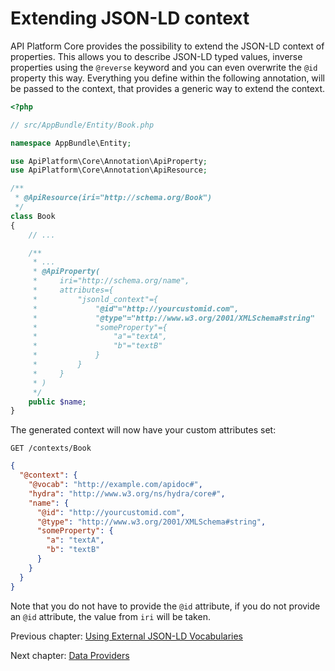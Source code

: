 # Extending JSON-LD context

API Platform Core provides the possibility to extend the JSON-LD context of properties. This allows you to describe JSON-LD 
typed values, inverse properties using the `@reverse` keyword and you can even overwrite the `@id` property this way. Everything you define
within the following annotation, will be passed to the context, that provides a generic way to extend the context.

```php
<?php

// src/AppBundle/Entity/Book.php

namespace AppBundle\Entity;

use ApiPlatform\Core\Annotation\ApiProperty;
use ApiPlatform\Core\Annotation\ApiResource;

/**
 * @ApiResource(iri="http://schema.org/Book")
 */
class Book
{
    // ...

    /**
     * ...
     * @ApiProperty(
     *     iri="http://schema.org/name", 
     *     attributes={
     *         "jsonld_context"={
     *             "@id"="http://yourcustomid.com",
     *             "@type"="http://www.w3.org/2001/XMLSchema#string"
     *             "someProperty"={
     *                 "a"="textA",
     *                 "b"="textB"
     *             }
     *         }
     *     }
     * )
     */
    public $name;
}
```

The generated context will now have your custom attributes set:

`GET /contexts/Book`

```json
{
  "@context": {
    "@vocab": "http://example.com/apidoc#",
    "hydra": "http://www.w3.org/ns/hydra/core#",
    "name": {
      "@id": "http://yourcustomid.com",
      "@type": "http://www.w3.org/2001/XMLSchema#string",
      "someProperty": {
        "a": "textA",
        "b": "textB"
      }
    }
  }
}
```

Note that you do not have to provide the `@id` attribute, if you do not provide an `@id` attribute, the value from `iri` will be taken.

Previous chapter: [Using External JSON-LD Vocabularies](external-vocabularies.md)

Next chapter: [Data Providers](data-providers.md)

